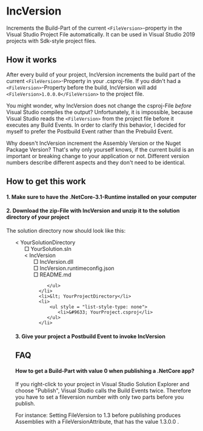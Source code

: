 # IncVersion
Increments the Build-Part of the current `<FileVersion>`-property in the Visual Studio Project File automatically. 
It can be used in Visual Studio 2019 projects with Sdk-style project files.

## How it works
After every build of your project, IncVersion increments the build part of the current `<FileVersion>`-Property in your .csproj-file. If you didn't had 
a `<FileVersion>`-Property before the build, IncVersion will add `<FileVersion>1.0.0.0</FileVersion>` to the project file.

You might wonder, why IncVersion does not change the csproj-File *before* Visual Studio compiles the output? Unfortunately, it is impossible, 
because Visual Studio reads the `<FileVersion>` from the project file before it executes any Build Events. In order to clarify this behavior, 
I decided for myself to prefer the Postbuild Event rather than the Prebuild Event.

Why doesn't IncVersion increment the Assembly Version or the Nuget Package Version? That's why only yourself knows, if the current build is an 
important or breaking change to your application or not. Different version numbers describe different aspects and they don't need to be identical.

## How to get this work
#### 1. Make sure to have the .NetCore-3.1-Runtime installed on your computer

#### 2. Download the zip-File with IncVersion and unzip it to the solution directory of your project
The solution directory now should look like this:
<ul style = "list-style-type: none">
<li>&lt; YourSolutionDirectory</>
<li>
   <ul style = "list-style-type: none">
       <li>&#9633; YourSolution.sln</li>
       <li>&lt; IncVersion</li>
       <li>
          <ul style = "list-style-type: none">
             <li>&#9633; IncVersion.dll</li>
             <li>&#9633; IncVersion.runtimeconfig.json</li>
             <li>&#9633; README.md</li>
             
         </ul>
      </li>
      <li>&lt; YourProjectDirectory</li>
      <li>
          <ul style = "list-style-type: none">
             <li>&#9633; YourProject.csproj</li>
         </ul>
      </li>
  </ul
</li>
</ul>

#### 3. Give your project a Postbuild Event to invoke IncVersion




## FAQ
#### How to get a Build-Part with value 0 when publishing a .NetCore app?
If you right-click to your project in Visual Studio Solution Explorer and choose "Publish", Visual Studio calls the Build Events twice. Therefore
you have to set a fileversion number with only two parts before you publish.

For instance: Setting FileVersion to 1.3 before publishing produces Assemblies
with a FileVersionAttribute, that has the value 1.3.0.0 .

